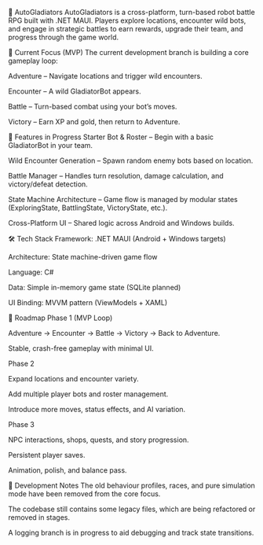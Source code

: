 🤖 AutoGladiators
AutoGladiators is a cross-platform, turn-based robot battle RPG built with .NET MAUI.
Players explore locations, encounter wild bots, and engage in strategic battles to earn rewards, upgrade their team, and progress through the game world.

🎯 Current Focus (MVP)
The current development branch is building a core gameplay loop:

Adventure – Navigate locations and trigger wild encounters.

Encounter – A wild GladiatorBot appears.

Battle – Turn-based combat using your bot’s moves.

Victory – Earn XP and gold, then return to Adventure.

🔹 Features in Progress
Starter Bot & Roster – Begin with a basic GladiatorBot in your team.

Wild Encounter Generation – Spawn random enemy bots based on location.

Battle Manager – Handles turn resolution, damage calculation, and victory/defeat detection.

State Machine Architecture – Game flow is managed by modular states (ExploringState, BattlingState, VictoryState, etc.).

Cross-Platform UI – Shared logic across Android and Windows builds.

🛠 Tech Stack
Framework: .NET MAUI (Android + Windows targets)

Architecture: State machine-driven game flow

Language: C#

Data: Simple in-memory game state (SQLite planned)

UI Binding: MVVM pattern (ViewModels + XAML)

📅 Roadmap
Phase 1 (MVP Loop)

Adventure → Encounter → Battle → Victory → Back to Adventure.

Stable, crash-free gameplay with minimal UI.

Phase 2

Expand locations and encounter variety.

Add multiple player bots and roster management.

Introduce more moves, status effects, and AI variation.

Phase 3

NPC interactions, shops, quests, and story progression.

Persistent player saves.

Animation, polish, and balance pass.

🚀 Development Notes
The old behaviour profiles, races, and pure simulation mode have been removed from the core focus.

The codebase still contains some legacy files, which are being refactored or removed in stages.

A logging branch is in progress to aid debugging and track state transitions.

